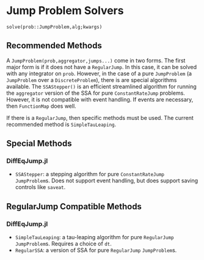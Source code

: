 # Jump Problem Solvers

`solve(prob::JumpProblem,alg;kwargs)`

## Recommended Methods

A `JumpProblem(prob,aggregator,jumps...)` come in two forms. The first major
form is if it does not have a `RegularJump`. In this case, it can be solved with
any integrator on  `prob`. However, in the case of a pure `JumpProblem` (a
`JumpProblem` over a  `DiscreteProblem`), there is are special algorithms
available.  The `SSAStepper()` is an efficient streamlined algorithm for running
the  `aggregator` version of the SSA for pure `ConstantRateJump` problems.
However, it is not compatible with event handling. If events are necessary,
then `FunctionMap` does well.

If there is a `RegularJump`, then specific methods must be used. The current
recommended method is `SimpleTauLeaping`.

## Special Methods

### DiffEqJump.jl

- `SSAStepper`: a stepping algorithm for pure `ConstantRateJump` `JumpProblem`s.
  Does not support event handling, but does support saving controls like `saveat`.

## RegularJump Compatible Methods

### DiffEqJump.jl

- `SimpleTauLeaping`: a tau-leaping algorithm for pure `RegularJump` `JumpProblem`s.
  Requires a choice of `dt`.
- `RegularSSA`: a version of SSA for pure `RegularJump` `JumpProblem`s.
